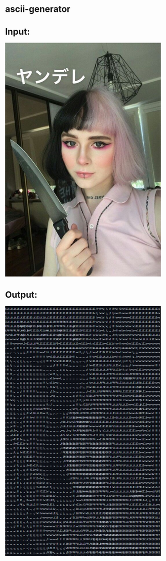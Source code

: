 # ascii-generator

# Input:
![Test image](/patka2.jpg)


# Output:
![Test image output](/patkaresult.jpg)
